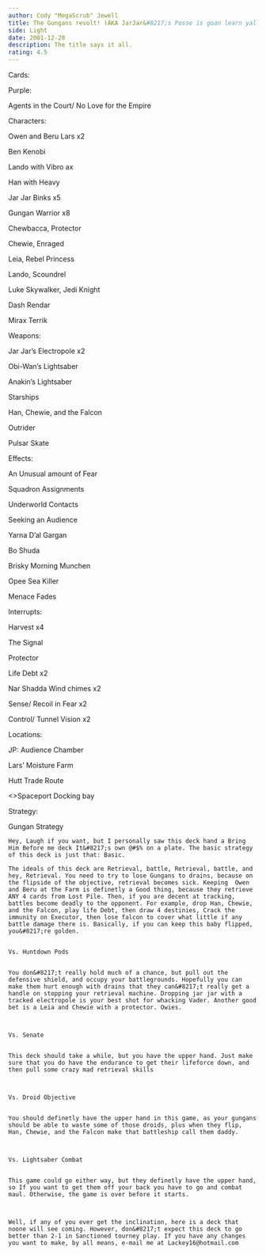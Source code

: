 ```yaml
---
author: Cody "MegaScrub" Jewell
title: The Gungans revolt! (AKA JarJar&#8217;s Posse is goan learn yall some respect!)
side: Light
date: 2001-12-20
description: The title says it all.
rating: 4.5
---
```

Cards: 

Purple:
Agents in the Court/ No Love for the Empire

Characters:
Owen and Beru Lars x2
Ben Kenobi
Lando with Vibro ax
Han with Heavy
Jar Jar Binks x5
Gungan Warrior x8
Chewbacca, Protector
Chewie, Enraged
Leia, Rebel Princess 
Lando, Scoundrel
Luke Skywalker, Jedi Knight
Dash Rendar
Mirax Terrik

Weapons:
Jar Jar&#8217;s Electropole x2
Obi-Wan&#8217;s Lightsaber
Anakin&#8217;s Lightsaber

Starships
Han, Chewie, and the Falcon
Outrider
Pulsar Skate

Effects:
An Unusual amount of Fear
Squadron Assignments
Underworld Contacts
Seeking an Audience
Yarna D&#8217;al Gargan
Bo Shuda
Brisky Morning Munchen
Opee Sea Killer
Menace Fades


Interrupts:
Harvest x4
The Signal
Protector
Life Debt x2
Nar Shadda Wind chimes x2
Sense/ Recoil in Fear x2
Control/ Tunnel Vision x2

Locations:
JP: Audience Chamber
Lars&#8217; Moisture Farm
Hutt Trade Route
<>Spaceport Docking bay







Strategy: 

Gungan Strategy


	Hey, Laugh if you want, but I personally saw this deck hand a Bring Him Before me deck It&#8217;s own @#$% on a plate. The basic strategy of this deck is just that: Basic. 
	The ideals of this deck are Retrieval, battle, Retrieval, battle, and hey, Retrieval. You need to try to lose Gungans to drains, because on the flipside of the objective, retrieval becomes sick. Keeping  Owen and Beru at the Farm is definetly a Good thing, because they retrieve ANY 4 cards from Lost Pile. Then, if you are decent at tracking, battles become deadly to the opponent. For example, drop Han, Chewie, and the Falcon, play life Debt, then draw 4 destinies, Crack the immunity on Executor, then lose falcon to cover what little if any battle damage there is. Basically, if you can keep this baby flipped, you&#8217;re golden.

	Vs. Huntdown Pods

	You don&#8217;t really hold much of a chance, but pull out the defensive shield, and occupy your battlegrounds. Hopefully you can make them hurt enough with drains that they can&#8217;t really get a handle on stopping your retrieval machine. Dropping jar jar with a tracked electropole is your best shot for whacking Vader. Another good bet is a Leia and Chewie with a protector. Owies.


	Vs. Senate

	This deck should take a while, but you have the upper hand. Just make sure that you do have the endurance to get their lifeforce down, and then pull some crazy mad retrieval skills


	Vs. Droid Objective

	You should definetly have the upper hand in this game, as your gungans should be able to waste some of those droids, plus when they flip, Han, Chewie, and the Falcon make that battleship call them daddy.


	Vs. Lightsaber Combat

	This game could go either way, but they definetly have the upper hand, so If you want to get them off your back you have to go and combat maul. Otherwise, the game is over before it starts.


	Well, if any of you ever get the inclination, here is a deck that noone will see coming. However, don&#8217;t expect this deck to go better than 2-1 in Sanctioned tourney play. If you have any changes you want to make, by all means, e-mail me at Lackey16@hotmail.com

